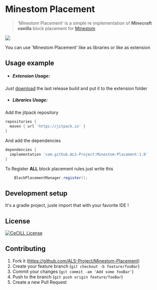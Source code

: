# Minestom Placement
> 'Minestom Placement' is a simple re implementation of **Minecraft vanilla** block placement for [Minestom](https://minestom.net/)

[![](https://jitpack.io/v/ALS-Project/Minestom-Utilities.svg)](https://jitpack.io/#ALS-Project/Minestom-Utilities)

You can use 'Minestom Placement' like as libraries or like as extension

## Usage example
- ##### Extension Usage:
Just [download](https://github.com/ALS-Project/Minestom-Placement/releases/latest) the last release build and put it to the extension folder

- ##### Libraries Usage:
Add the jitpack repository
```groovy
repositories {
  maven { url 'https://jitpack.io' }
}
```

And add the dependencies
```groovy
dependencies {
  implementation 'com.github.ALS-Project:Minestom-Placement:1.0'
}
```

To Register **ALL** block placement rules just write this
```java
    BlockPlacementManager.register();
```

## Development setup
It's a gradle project, juste import that with your favorite IDE !

## License
[![CeCILL License](https://img.shields.io/badge/License-CeCILL-green.svg)](http://www.cecill.info/licences/Licence_CeCILL_V2.1-en.txt)

## Contributing

1. Fork it (<https://github.com/ALS-Project/Minestom-Placement>)
2. Create your feature branch (`git checkout -b feature/fooBar`)
3. Commit your changes (`git commit -am 'Add some fooBar'`)
4. Push to the branch (`git push origin feature/fooBar`)
5. Create a new Pull Request
